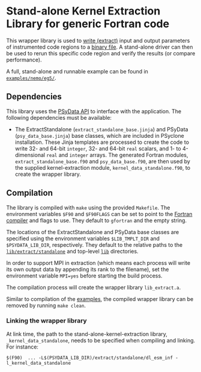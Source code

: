 # Stand-alone Kernel Extraction Library for generic Fortran code

This wrapper library is used to [write (extract)](
https://psyclone.readthedocs.io/en/stable/psyke.html)
input and output parameters of instrumented code regions to a [binary file](
https://psyclone.readthedocs.io/en/stable/psyke.html#extraction_libraries).
A stand-alone driver can then be used to rerun this specific code region and
verify the results (or compare performance).

A full, stand-alone and runnable example can be found in
[``examples/nemo/eg5/``](
https://github.com/stfc/PSyclone/tree/master/examples/nemo/eg5).

## Dependencies

This library uses the [PSyData API](
https://psyclone.readthedocs.io/en/stable/psy_data.html) to interface with
the application. The following dependencies must be available:

- The ExtractStandalone (``extract_standalone_base.jinja``) and PSyData
  (``psy_data_base.jinja``) base classes, which are included in PSyclone
  installation. These Jinja templates are processed to create the
  code to write 32- and 64-bit ``integer``, 32- and 64-bit ``real`` scalars,
  and 1- to 4-dimensional ``real`` and ``integer`` arrays. The generated
  Fortran modules, ``extract_standalone_base.f90`` and ``psy_data_base.f90``,
  are then used by the supplied kernel-extraction module,
  ``kernel_data_standalone.f90``, to create the wrapper library.

## Compilation

The library is compiled with ``make`` using the provided ``Makefile``. The
environment variables ``$F90`` and ``$F90FLAGS`` can be set to point to the
[Fortran compiler](./../../../README.md#compilation) and flags to use. They
default to ``gfortran`` and the empty string.

The locations of the ExtractStandalone and PSyData base classes are
specified using the environment variables ``$LIB_TMPLT_DIR`` and
``$PSYDATA_LIB_DIR``, respectively. They default to the relative paths to
the [``lib/extract/standalone``](./../) and top-level [``lib``](./../../../)
directories.

In order to support MPI in extraction (which means each process will write
its own output data by appending its rank to the filename), set the environment
variable ``MPI=yes`` before starting the build process.

The compilation process will create the wrapper library
``lib_extract.a``.

Similar to compilation of the [examples](
https://psyclone.readthedocs.io/en/latest/tutorials_and_examples.html#compilation), the
compiled wrapper library can be removed by running ``make clean``. 

### Linking the wrapper library

At link time, the path to the stand-alone-kernel-extraction library,
``_kernel_data_standalone``, needs to be specified when compiling and linking.
For instance:

```shell
$(F90)  ... -L$(PSYDATA_LIB_DIR)/extract/standalone/dl_esm_inf -l_kernel_data_standalone
```


<!--
## Licence

-------------------------------------------------------------------------------

BSD 3-Clause License

Copyright (c) 2023-2025, Science and Technology Facilities Council.
All rights reserved.

Redistribution and use in source and binary forms, with or without
modification, are permitted provided that the following conditions are met:

* Redistributions of source code must retain the above copyright notice, this
  list of conditions and the following disclaimer.

* Redistributions in binary form must reproduce the above copyright notice,
  this list of conditions and the following disclaimer in the documentation
  and/or other materials provided with the distribution.

* Neither the name of the copyright holder nor the names of its
  contributors may be used to endorse or promote products derived from
  this software without specific prior written permission.

THIS SOFTWARE IS PROVIDED BY THE COPYRIGHT HOLDERS AND CONTRIBUTORS
"AS IS" AND ANY EXPRESS OR IMPLIED WARRANTIES, INCLUDING, BUT NOT
LIMITED TO, THE IMPLIED WARRANTIES OF MERCHANTABILITY AND FITNESS
FOR A PARTICULAR PURPOSE ARE DISCLAIMED. IN NO EVENT SHALL THE
COPYRIGHT HOLDER OR CONTRIBUTORS BE LIABLE FOR ANY DIRECT, INDIRECT,
INCIDENTAL, SPECIAL, EXEMPLARY, OR CONSEQUENTIAL DAMAGES (INCLUDING,
BUT NOT LIMITED TO, PROCUREMENT OF SUBSTITUTE GOODS OR SERVICES;
LOSS OF USE, DATA, OR PROFITS; OR BUSINESS INTERRUPTION) HOWEVER
CAUSED AND ON ANY THEORY OF LIABILITY, WHETHER IN CONTRACT, STRICT
LIABILITY, OR TORT (INCLUDING NEGLIGENCE OR OTHERWISE) ARISING IN
ANY WAY OUT OF THE USE OF THIS SOFTWARE, EVEN IF ADVISED OF THE
POSSIBILITY OF SUCH DAMAGE.

-------------------------------------------------------------------------------
Authors: J. Henrichs, Bureau of Meteorology,
-->

